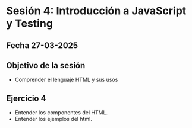 # Sesión 4: Introducción a JavaScript y Testing

## Fecha 27-03-2025

## Objetivo de la sesión

- Comprender el lenguaje HTML y sus usos

## Ejercicio 4

- Entender los componentes del HTML.
- Entender los ejemplos del html.
